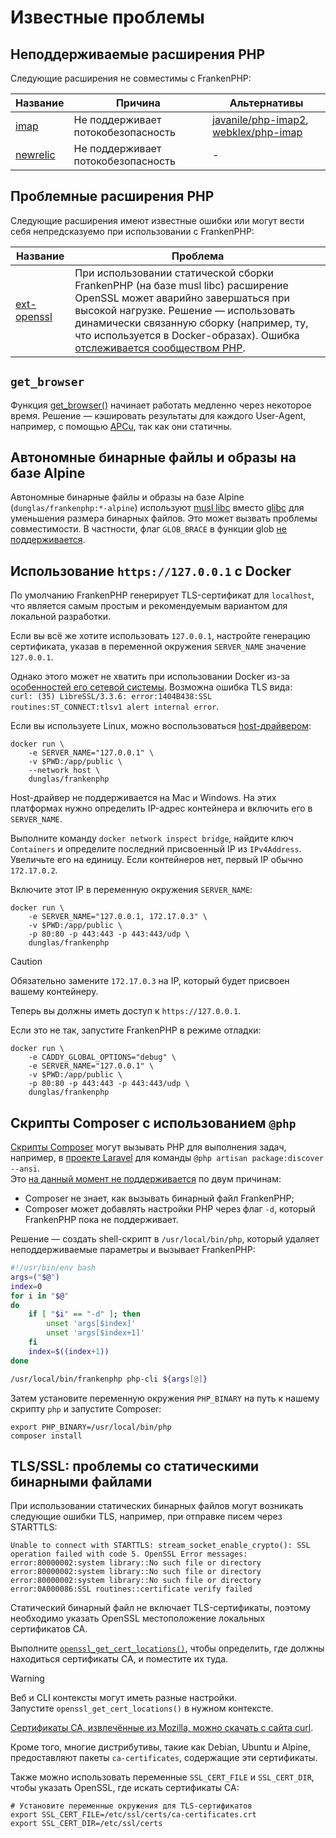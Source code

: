 # Известные проблемы

## Неподдерживаемые расширения PHP

Следующие расширения не совместимы с FrankenPHP:

| Название                                                                                                    | Причина                            | Альтернативы                                                                                                         |
| ----------------------------------------------------------------------------------------------------------- | ---------------------------------- | -------------------------------------------------------------------------------------------------------------------- |
| [imap](https://www.php.net/manual/en/imap.installation.php)                                                 | Не поддерживает потокобезопасность | [javanile/php-imap2](https://github.com/javanile/php-imap2), [webklex/php-imap](https://github.com/Webklex/php-imap) |
| [newrelic](https://docs.newrelic.com/docs/apm/agents/php-agent/getting-started/introduction-new-relic-php/) | Не поддерживает потокобезопасность | -                                                                                                                    |

## Проблемные расширения PHP

Следующие расширения имеют известные ошибки или могут вести себя непредсказуемо при использовании с FrankenPHP:

| Название                                                      | Проблема                                                                                                                                                                                                                                                                                                                            |
| ------------------------------------------------------------- | ----------------------------------------------------------------------------------------------------------------------------------------------------------------------------------------------------------------------------------------------------------------------------------------------------------------------------------- |
| [ext-openssl](https://www.php.net/manual/en/book.openssl.php) | При использовании статической сборки FrankenPHP (на базе musl libc) расширение OpenSSL может аварийно завершаться при высокой нагрузке. Решение — использовать динамически связанную сборку (например, ту, что используется в Docker-образах). Ошибка [отслеживается сообществом PHP](https://github.com/php/php-src/issues/13648). |

## `get_browser`

Функция [get_browser()](https://www.php.net/manual/en/function.get-browser.php) начинает работать медленно через некоторое время. Решение — кэшировать результаты для каждого User-Agent, например, с помощью [APCu](https://www.php.net/manual/en/book.apcu.php), так как они статичны.

## Автономные бинарные файлы и образы на базе Alpine

Автономные бинарные файлы и образы на базе Alpine (`dunglas/frankenphp:*-alpine`) используют [musl libc](https://musl.libc.org/) вместо [glibc](https://www.etalabs.net/compare_libcs.html) для уменьшения размера бинарных файлов. Это может вызвать проблемы совместимости. В частности, флаг `GLOB_BRACE` в функции glob [не поддерживается](https://www.php.net/manual/en/function.glob.php).

## Использование `https://127.0.0.1` с Docker

По умолчанию FrankenPHP генерирует TLS-сертификат для `localhost`, что является самым простым и рекомендуемым вариантом для локальной разработки.

Если вы всё же хотите использовать `127.0.0.1`, настройте генерацию сертификата, указав в переменной окружения `SERVER_NAME` значение `127.0.0.1`.

Однако этого может не хватить при использовании Docker из-за [особенностей его сетевой системы](https://docs.docker.com/network/). Возможна ошибка TLS вида:  
`curl: (35) LibreSSL/3.3.6: error:1404B438:SSL routines:ST_CONNECT:tlsv1 alert internal error`.

Если вы используете Linux, можно воспользоваться [host-драйвером](https://docs.docker.com/network/network-tutorial-host/):

```console
docker run \
    -e SERVER_NAME="127.0.0.1" \
    -v $PWD:/app/public \
    --network host \
    dunglas/frankenphp
```

Host-драйвер не поддерживается на Mac и Windows. На этих платформах нужно определить IP-адрес контейнера и включить его в `SERVER_NAME`.

Выполните команду `docker network inspect bridge`, найдите ключ `Containers` и определите последний присвоенный IP из `IPv4Address`. Увеличьте его на единицу. Если контейнеров нет, первый IP обычно `172.17.0.2`.

Включите этот IP в переменную окружения `SERVER_NAME`:

```console
docker run \
    -e SERVER_NAME="127.0.0.1, 172.17.0.3" \
    -v $PWD:/app/public \
    -p 80:80 -p 443:443 -p 443:443/udp \
    dunglas/frankenphp
```

> [!CAUTION]
> Обязательно замените `172.17.0.3` на IP, который будет присвоен вашему контейнеру.

Теперь вы должны иметь доступ к `https://127.0.0.1`.

Если это не так, запустите FrankenPHP в режиме отладки:

```console
docker run \
    -e CADDY_GLOBAL_OPTIONS="debug" \
    -e SERVER_NAME="127.0.0.1" \
    -v $PWD:/app/public \
    -p 80:80 -p 443:443 -p 443:443/udp \
    dunglas/frankenphp
```

## Скрипты Composer с использованием `@php`

[Скрипты Composer](https://getcomposer.org/doc/articles/scripts.md) могут вызывать PHP для выполнения задач, например, в [проекте Laravel](laravel.md) для команды `@php artisan package:discover --ansi`.  
Это [на данный момент не поддерживается](https://github.com/php/frankenphp/issues/483#issuecomment-1899890915) по двум причинам:

- Composer не знает, как вызывать бинарный файл FrankenPHP;
- Composer может добавлять настройки PHP через флаг `-d`, который FrankenPHP пока не поддерживает.

Решение — создать shell-скрипт в `/usr/local/bin/php`, который удаляет неподдерживаемые параметры и вызывает FrankenPHP:

```bash
#!/usr/bin/env bash
args=("$@")
index=0
for i in "$@"
do
    if [ "$i" == "-d" ]; then
        unset 'args[$index]'
        unset 'args[$index+1]'
    fi
    index=$((index+1))
done

/usr/local/bin/frankenphp php-cli ${args[@]}
```

Затем установите переменную окружения `PHP_BINARY` на путь к нашему скрипту `php` и запустите Composer:

```console
export PHP_BINARY=/usr/local/bin/php
composer install
```

## TLS/SSL: проблемы со статическими бинарными файлами

При использовании статических бинарных файлов могут возникать следующие ошибки TLS, например, при отправке писем через STARTTLS:

```text
Unable to connect with STARTTLS: stream_socket_enable_crypto(): SSL operation failed with code 5. OpenSSL Error messages:
error:80000002:system library::No such file or directory
error:80000002:system library::No such file or directory
error:80000002:system library::No such file or directory
error:0A000086:SSL routines::certificate verify failed
```

Статический бинарный файл не включает TLS-сертификаты, поэтому необходимо указать OpenSSL местоположение локальных сертификатов CA.

Выполните [`openssl_get_cert_locations()`](https://www.php.net/manual/en/function.openssl-get-cert-locations.php), чтобы определить, где должны находиться сертификаты CA, и поместите их туда.

> [!WARNING]
> Веб и CLI контексты могут иметь разные настройки.  
> Запустите `openssl_get_cert_locations()` в нужном контексте.

[Сертификаты CA, извлечённые из Mozilla, можно скачать с сайта curl](https://curl.se/docs/caextract.html).

Кроме того, многие дистрибутивы, такие как Debian, Ubuntu и Alpine, предоставляют пакеты `ca-certificates`, содержащие эти сертификаты.

Также можно использовать переменные `SSL_CERT_FILE` и `SSL_CERT_DIR`, чтобы указать OpenSSL, где искать сертификаты CA:

```console
# Установите переменные окружения для TLS-сертификатов
export SSL_CERT_FILE=/etc/ssl/certs/ca-certificates.crt
export SSL_CERT_DIR=/etc/ssl/certs
```
